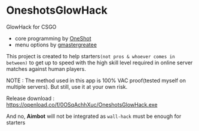 # OneshotsGlowHack
GlowHack for CSGO
- core programming by [OneShot](https://github.com/OneshotGH)
- menu options by [gmastergreatee](https://github.com/gmastergreatee)

This project is created to help starters`(not pros & whoever comes in between)` to get up to speed with the high skill level required in online server matches against human players.

NOTE : The method used in this app is 100% VAC proof(tested myself on multiple servers). But still, use it at your own risk.

Release download : https://openload.co/f/0OSqAchhXuc/OneshotsGlowHack.exe

And no, __Aimbot__ will not be integrated as `wall-hack` must be enough for starters